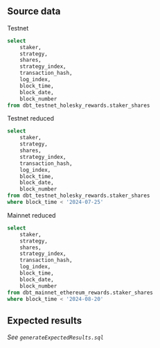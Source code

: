 ## Source data

Testnet
```sql
select
    staker,
    strategy,
    shares,
    strategy_index,
    transaction_hash,
    log_index,
    block_time,
    block_date,
    block_number
from dbt_testnet_holesky_rewards.staker_shares
```

Testnet reduced
```sql
select
    staker,
    strategy,
    shares,
    strategy_index,
    transaction_hash,
    log_index,
    block_time,
    block_date,
    block_number
from dbt_testnet_holesky_rewards.staker_shares
where block_time < '2024-07-25'
```

Mainnet reduced
```sql
select
    staker,
    strategy,
    shares,
    strategy_index,
    transaction_hash,
    log_index,
    block_time,
    block_date,
    block_number
from dbt_mainnet_ethereum_rewards.staker_shares
where block_time < '2024-08-20'

```

## Expected results

_See `generateExpectedResults.sql`_
